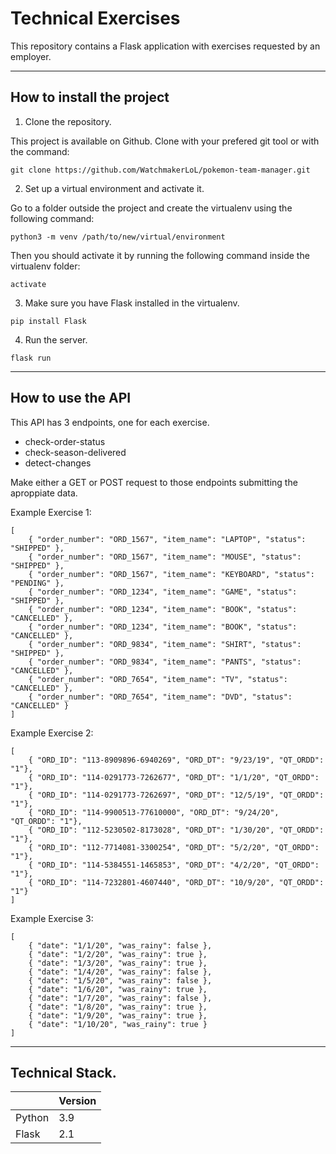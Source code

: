 # Technical Exercises

This repository contains a Flask application with exercises requested by an employer.

---

## How to install the project

1. Clone the repository.

This project is available on Github. Clone with your prefered git tool or with the command:

` git clone https://github.com/WatchmakerLoL/pokemon-team-manager.git `


2. Set up a virtual environment and activate it.

Go to a folder outside the project and create the virtualenv using the following command:

` python3 -m venv /path/to/new/virtual/environment `
 
Then you should activate it by running the following command inside the virtualenv folder:

` activate `

3. Make sure you have Flask installed in the virtualenv.

` pip install Flask `

4. Run the server.

` flask run `

---


## How to use the API

This API has 3 endpoints, one for each exercise.

- check-order-status
- check-season-delivered
- detect-changes

Make either a GET or POST request to those endpoints submitting the aproppiate data.

Example Exercise 1:

```
[
    { "order_number": "ORD_1567", "item_name": "LAPTOP", "status": "SHIPPED" },
    { "order_number": "ORD_1567", "item_name": "MOUSE", "status": "SHIPPED" },
    { "order_number": "ORD_1567", "item_name": "KEYBOARD", "status": "PENDING" },
    { "order_number": "ORD_1234", "item_name": "GAME", "status": "SHIPPED" },
    { "order_number": "ORD_1234", "item_name": "BOOK", "status": "CANCELLED" },
    { "order_number": "ORD_1234", "item_name": "BOOK", "status": "CANCELLED" },
    { "order_number": "ORD_9834", "item_name": "SHIRT", "status": "SHIPPED" },
    { "order_number": "ORD_9834", "item_name": "PANTS", "status": "CANCELLED" },
    { "order_number": "ORD_7654", "item_name": "TV", "status": "CANCELLED" },
    { "order_number": "ORD_7654", "item_name": "DVD", "status": "CANCELLED" }
]
```

Example Exercise 2:

```
[
    { "ORD_ID": "113-8909896-6940269", "ORD_DT": "9/23/19", "QT_ORDD": "1"},
    { "ORD_ID": "114-0291773-7262677", "ORD_DT": "1/1/20", "QT_ORDD": "1"},
    { "ORD_ID": "114-0291773-7262697", "ORD_DT": "12/5/19", "QT_ORDD": "1"},
    { "ORD_ID": "114-9900513-77610000", "ORD_DT": "9/24/20", "QT_ORDD": "1"},
    { "ORD_ID": "112-5230502-8173028", "ORD_DT": "1/30/20", "QT_ORDD": "1"},
    { "ORD_ID": "112-7714081-3300254", "ORD_DT": "5/2/20", "QT_ORDD": "1"},
    { "ORD_ID": "114-5384551-1465853", "ORD_DT": "4/2/20", "QT_ORDD": "1"},
    { "ORD_ID": "114-7232801-4607440", "ORD_DT": "10/9/20", "QT_ORDD": "1"}
]
```

Example Exercise 3:

```
[
    { "date": "1/1/20", "was_rainy": false },
    { "date": "1/2/20", "was_rainy": true },
    { "date": "1/3/20", "was_rainy": true },
    { "date": "1/4/20", "was_rainy": false },
    { "date": "1/5/20", "was_rainy": false },
    { "date": "1/6/20", "was_rainy": true },
    { "date": "1/7/20", "was_rainy": false },
    { "date": "1/8/20", "was_rainy": true },
    { "date": "1/9/20", "was_rainy": true },
    { "date": "1/10/20", "was_rainy": true }
]
```
---

## Technical Stack.


|        | Version |
|--------|-------|
| Python | 3.9   |
| Flask  | 2.1   |
